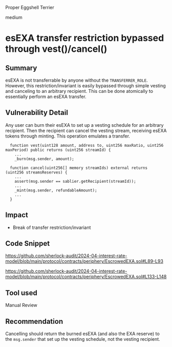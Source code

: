 Proper Eggshell Terrier

medium

# esEXA transfer restriction bypassed through vest()/cancel()

## Summary
esEXA is not transferrable by anyone without the `TRANSFERRER_ROLE`. However, this restriction/invariant is easily bypassed through simple vesting and canceling to an arbitrary recipient. This can be done atomically to essentially perform an esEXA transfer.

## Vulnerability Detail
Any user can burn their esEXA to set up a vesting schedule for an arbitrary recipient. Then the recipient can cancel the vesting stream, receiving esEXA tokens through minting. This operation emulates a transfer.

```solidity
  function vest(uint128 amount, address to, uint256 maxRatio, uint256 maxPeriod) public returns (uint256 streamId) {
    ...
    _burn(msg.sender, amount);
```

```solidity
  function cancel(uint256[] memory streamIds) external returns (uint256 streamsReserves) {
    ...
    assert(msg.sender == sablier.getRecipient(streamId));
    ...
    _mint(msg.sender, refundableAmount);
    ...
  }
```

## Impact
- Break of transfer restriction/invariant

## Code Snippet
https://github.com/sherlock-audit/2024-04-interest-rate-model/blob/main/protocol/contracts/periphery/EscrowedEXA.sol#L89-L93

https://github.com/sherlock-audit/2024-04-interest-rate-model/blob/main/protocol/contracts/periphery/EscrowedEXA.sol#L133-L148

## Tool used

Manual Review

## Recommendation
Cancelling should return the burned esEXA (and also the EXA reserve) to the `msg.sender` that set up the vesting schedule, not the vesting recipient.
